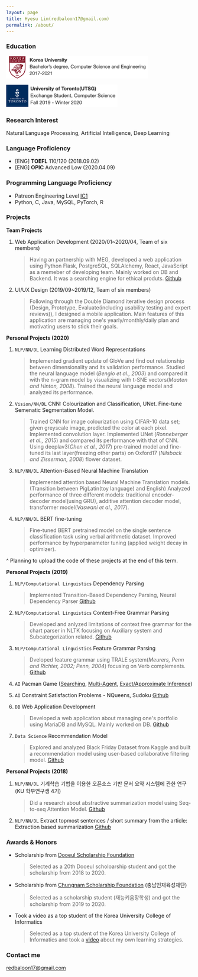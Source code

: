 ```yaml
---
layout: page
title: Hyesu Lim(redbaloon17@gmail.com)
permalink: /about/
---
```


### Education
<img src="https://raw.githubusercontent.com/limhyesu98/limhyesu98.github.io/master/images/KoreaUniv.png" width="60"><img src="https://raw.githubusercontent.com/limhyesu98/limhyesu98.github.io/master/images/KoreaUniv_.png" height="60">

<img src="https://raw.githubusercontent.com/limhyesu98/limhyesu98.github.io/master/images/UofT.png" width="60"><img src="https://raw.githubusercontent.com/limhyesu98/limhyesu98.github.io/master/images/UofT_.png" height="60">


### Research Interest
Natural Language Processing, Artificial Intelligence, Deep Learning

### Language Proficiency
- [ENG] **TOEFL** 110/120 (2018.09.02)
- [ENG] **OPIC** Advanced Low (2020.04.09)

### Programming Language Proficiency
- Patreon Engineering Level [IC1](https://levels.patreon.com/)
- Python, C, Java, MySQL, PyTorch, R

### Projects

**Team Projects**
1. Web Application Development (2020/01~2020/04, Team of six members)
    > Having an partnership with MEG, developed a web application using Python Flask, PostgreSQL, SQLAlchemy, React, JavaScript as a memeber of developing team. Mainly worked on DB and Backend. It was a searching engine for ethical produts. [Github](https://github.com/SmitRao/meg)
2. UI/UX Design (2019/09~2019/12, Team of six members)
    > Following through the Double Diamond iterative design process (Design, Prototype, Evaluate(including usability testing and expert reviews)), I designed a mobile application. Main features of this application are managing one's yearly/monthly/daily plan and motivating users to stick their goals.

**Personal Projects (2020)**
1. `NLP/NN/DL` Learning Distributed Word Representations
    > Implemented gradient update of GloVe and find out relationship between dimensionality and its validation performance. Studied the neural language model (*Bengio et al., 2003*) and compared it with the n-gram model by visualizing with t-SNE vectors(*Maaten and Hinton, 2008*). Trained the neural language model and analyzed its performance.

2. `Vision/NN/DL` CNN: Colourization and Classification, UNet. Fine-tune Semenatic Segmentation Model.
    > Trained CNN for image colourization using CIFAR-10 data set; given greyscale image, predicted the color at each pixel. Implemented convolution layer. Implemented UNet (*Ronneberger et al., 2015*) and compared its performance with that of CNN. Using deeplav3(*Chen et al., 2017*) pre-trained model and fine-tuned its last layer(freezing other parts) on Oxford17 (*Nilsback and Zisserman, 2008*) flower dataset. 

3. `NLP/NN/DL` Attention-Based Neural Machine Translation
    > Implemented attention based Neural Machine Translation models.(Transition between PigLatin(toy language) and English) Analyzed performance of three different models: traditional encoder-decoder model(using GRU), additive attention decoder model, transformer model(*Vaswani et al., 2017*).

4. `NLP/NN/DL` BERT fine-tuning
    > Fine-tuned BERT pretrained model on the single sentence classification task using verbal arithmetic dataset. Improved performance by hyperparameter tuning (applied weight decay in optimizer).

^ Planning to upload the code of these projects at the end of this term.

**Personal Projects (2019)**
1. `NLP/Computational Linguistics` Dependency Parsing
    > Implemented Transition-Based Dependency Parsing, Neural Dependency Parser [Github](https://github.com/limhyesu98/DependencyParser)
    
2. `NLP/Computational Linguistics` Context-Free Grammar Parsing
    > Developed and anlyzed limitations of context free grammar for the chart parser in NLTK focusing on Auxiliary system and Subcategorization related. [Github](https://github.com/limhyesu98/CFG)

3. `NLP/Computational Linguistics` Feature Grammar Parsing
    > Dveloped feature grammar using TRALE system(*Meurers, Penn and Richter, 2002; Penn, 2004*) focusing on Verb complements. [Github](https://github.com/limhyesu98/featureGrammar)

4. `AI` Pacman Game ([Searching](https://github.com/limhyesu98/pacman_search), [Multi-Agent](https://github.com/limhyesu98/pacman_multiagent), [Exact/Approximate Inference](https://github.com/limhyesu98/pacman_tracking))
5. `AI` Constraint Satisfaction Problems - NQueens, Sudoku [Github](https://github.com/limhyesu98/csp)
6. `DB` Web Application Development
    > Developed a web application about managing one's portfolio using MariaDB and MySQL. Mainly worked on DB. [Github](https://github.com/limhyesu98/COSE371_DB)
7. `Data Science` Recommendation Model
    > Explored and analyzed Black Friday Dataset from Kaggle and built a recommendation model using user-based collaborative filtering model. [Github](https://github.com/limhyesu98/COSE471_DataScience)

**Personal Projects (2018)**
1. `NLP/NN/DL` 기계학습 기법을 이용한 오픈소스 기반 문서 요약 시스템에 관한 연구 (KU 학부연구생 4기)
    > Did a research about abstractive summarization model using Seq-to-seq Attention Model. [Github](https://github.com/limhyesu98/myTextSum)
2. `NLP/NN/DL` Extract topmost sentences / short summary from the article: Extraction based summarization [Github](https://github.com/limhyesu98/study_AutomaticSummarization)

### Awards & Honors
- Scholarship from [Dooeul Scholarship Foundation](http://dooeul.or.kr/)
    > Selected as a 20th Dooeul scholoarship student and got the scholarship from 2018 to 2020.
- Scholarship from [Chungnam Scholarship Foundation](https://www.cninjae.or.kr/) (충남인재육성재단)
    > Selected as a scholarship student (재능키움장학생) and got the scholarship from 2019 to 2020.
- Took a video as a top student of the Korea University College of Informatics
    > Selected as a top student of the Korea University College of Informatics and took a [video](https://youtu.be/wyA82vlEQWk) about my own learning strategies.

### Contact me

[redbaloon17@gmail.com](mailto:redbaloon17@gmail.com)
